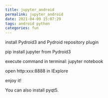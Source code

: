 ```yaml
---
title: jupyter_android
permalink: jupyter_android
date: 2021-04-09 15:07:29
tags: android python
categories: fun
---
```

install Pydroid3 and Pydroid repository plugin

pip install jupyter from Pydroid3

execute command in terminal:
jupyter notebook

open http:xxx:8888 in IExplore

enjoy it!

You can also install pyqt5.
